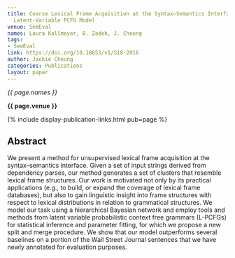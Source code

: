 ```yaml
---
title: Coarse Lexical Frame Acquisition at the Syntax–Semantics Interface Using a
  Latent-Variable PCFG Model
venue: SemEval
names: Laura Kallmeyer, B. Zadeh, J. Cheung
tags:
- SemEval
link: https://doi.org/10.18653/v1/S18-2016
author: Jackie Cheung
categories: Publications
layout: paper
---
```


*{{ page.names }}*

**{{ page.venue }}**

{% include display-publication-links.html pub=page %}

## Abstract

We present a method for unsupervised lexical frame acquisition at the syntax–semantics interface. Given a set of input strings derived from dependency parses, our method generates a set of clusters that resemble lexical frame structures. Our work is motivated not only by its practical applications (e.g., to build, or expand the coverage of lexical frame databases), but also to gain linguistic insight into frame structures with respect to lexical distributions in relation to grammatical structures. We model our task using a hierarchical Bayesian network and employ tools and methods from latent variable probabilistic context free grammars (L-PCFGs) for statistical inference and parameter fitting, for which we propose a new split and merge procedure. We show that our model outperforms several baselines on a portion of the Wall Street Journal sentences that we have newly annotated for evaluation purposes.
